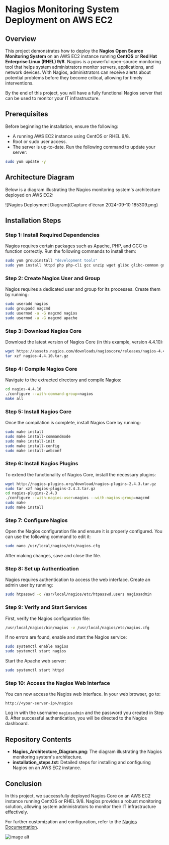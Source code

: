 
# Nagios Monitoring System Deployment on AWS EC2

## Overview

This project demonstrates how to deploy the **Nagios Open Source Monitoring System** on an AWS EC2 instance running **CentOS** or **Red Hat Enterprise Linux (RHEL) 9/8**. Nagios is a powerful open-source monitoring tool that helps system administrators monitor servers, applications, and network devices. With Nagios, administrators can receive alerts about potential problems before they become critical, allowing for timely interventions.

By the end of this project, you will have a fully functional Nagios server that can be used to monitor your IT infrastructure.

## Prerequisites

Before beginning the installation, ensure the following:

- A running AWS EC2 instance using CentOS or RHEL 9/8.
- Root or sudo user access.
- The server is up-to-date. Run the following command to update your server:

```bash
sudo yum update -y
```

## Architecture Diagram

Below is a diagram illustrating the Nagios monitoring system's architecture deployed on AWS EC2:

![Nagios Deployment Diagram](Capture d'écran 2024-09-10 185309.png)

## Installation Steps

### Step 1: Install Required Dependencies

Nagios requires certain packages such as Apache, PHP, and GCC to function correctly. Run the following commands to install them:

```bash
sudo yum groupinstall "development tools"
sudo yum install httpd php php-cli gcc unzip wget glibc glibc-common gd gd-devel net-snmp
```

### Step 2: Create Nagios User and Group

Nagios requires a dedicated user and group for its processes. Create them by running:

```bash
sudo useradd nagios
sudo groupadd nagcmd
sudo usermod -a -G nagcmd nagios
sudo usermod -a -G nagcmd apache
```

### Step 3: Download Nagios Core

Download the latest version of Nagios Core (in this example, version 4.4.10):

```bash
wget https://assets.nagios.com/downloads/nagioscore/releases/nagios-4.4.10.tar.gz
tar xzf nagios-4.4.10.tar.gz
```

### Step 4: Compile Nagios Core

Navigate to the extracted directory and compile Nagios:

```bash
cd nagios-4.4.10
./configure --with-command-group=nagios
make all
```

### Step 5: Install Nagios Core

Once the compilation is complete, install Nagios Core by running:

```bash
sudo make install
sudo make install-commandmode
sudo make install-init
sudo make install-config
sudo make install-webconf
```

### Step 6: Install Nagios Plugins

To extend the functionality of Nagios Core, install the necessary plugins:

```bash
wget http://nagios-plugins.org/download/nagios-plugins-2.4.3.tar.gz
sudo tar xzf nagios-plugins-2.4.3.tar.gz
cd nagios-plugins-2.4.3
./configure --with-nagios-user=nagios --with-nagios-group=nagcmd
sudo make
sudo make install
```

### Step 7: Configure Nagios

Open the Nagios configuration file and ensure it is properly configured. You can use the following command to edit it:

```bash
sudo nano /usr/local/nagios/etc/nagios.cfg
```

After making changes, save and close the file.

### Step 8: Set up Authentication

Nagios requires authentication to access the web interface. Create an admin user by running:

```bash
sudo htpasswd -c /usr/local/nagios/etc/htpasswd.users nagiosadmin
```

### Step 9: Verify and Start Services

First, verify the Nagios configuration file:

```bash
/usr/local/nagios/bin/nagios -v /usr/local/nagios/etc/nagios.cfg
```

If no errors are found, enable and start the Nagios service:

```bash
sudo systemctl enable nagios
sudo systemctl start nagios
```

Start the Apache web server:

```bash
sudo systemctl start httpd
```

### Step 10: Access the Nagios Web Interface

You can now access the Nagios web interface. In your web browser, go to:

```
http://<your-server-ip>/nagios
```

Log in with the username `nagiosadmin` and the password you created in Step 8. After successful authentication, you will be directed to the Nagios dashboard.

## Repository Contents

- **Nagios_Architecture_Diagram.png**: The diagram illustrating the Nagios monitoring system's architecture.
- **installation_steps.txt**: Detailed steps for installing and configuring Nagios on an AWS EC2 instance.
  
## Conclusion

In this project, we successfully deployed Nagios Core on an AWS EC2 instance running CentOS or RHEL 9/8. Nagios provides a robust monitoring solution, allowing system administrators to monitor their IT infrastructure effectively.

For further customization and configuration, refer to the [Nagios Documentation](https://www.nagios.org/documentation/).



![image alt](https://github.com/Mk-Lawal/Deploy-Nagios-on-AWS-ec2-instance/blob/3f502a808147ca0a8e7e1906d182de4904066d2c/Capture%20d'%C3%A9cran%202024-09-10%20185309.png)
